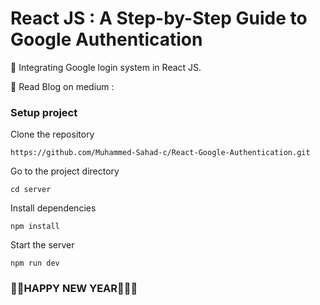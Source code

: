 # React JS : A Step-by-Step Guide to Google Authentication
🚀 Integrating Google login system in React JS.

📃 Read Blog on medium : 



### Setup project



Clone the repository
            
    https://github.com/Muhammed-Sahad-c/React-Google-Authentication.git

Go to the project directory

    cd server

Install dependencies

    npm install

Start the server

    npm run dev



### 🎊🎉HAPPY NEW YEAR🎊🎉✨

    

